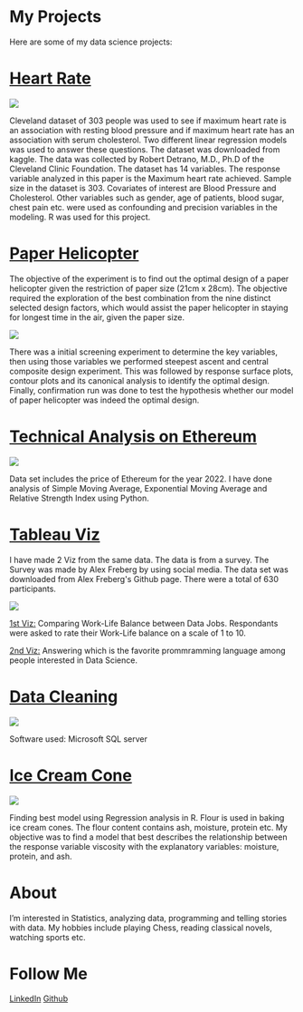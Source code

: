 # My Projects

Here are some of my data science projects:

# [Heart Rate](https://github.com/fahimhoq96/Effects-on-Max-Heart-Rate-by-Blood-Pressure-Cholesterol)

![](/images/hearts-unsplash.jpg) 

Cleveland dataset of 303 people was used to see if maximum heart rate is an association with resting blood pressure and if maximum heart rate has an association with serum cholesterol. Two different linear regression models was used to answer these questions. The dataset was downloaded from kaggle. The data was collected by Robert Detrano, M.D., Ph.D of the Cleveland Clinic Foundation. The dataset has 14 variables. The response variable analyzed in this paper is the Maximum heart rate achieved. Sample size in the dataset is 303. Covariates of interest are Blood Pressure and Cholesterol. Other variables such as gender, age of patients, blood sugar, chest pain etc. were used as confounding and precision variables in the modeling. R was used for this project.

# [Paper Helicopter](https://github.com/fahimhoq96/The-Paper-Helicopter-Project)
The objective of the experiment is to find out the optimal design of a paper helicopter given the restriction of paper size (21cm x 28cm). The objective required the exploration of the best combination from the nine distinct selected design factors, which would assist the paper helicopter in staying for longest time in the air, given the paper size.

![](/images/Paper.jpg)

There was a initial screening experiment to determine the key variables, then using those variables we performed steepest ascent and central composite design experiment. This was followed by response surface plots, contour plots and its canonical analysis to identify the optimal design. Finally, confirmation run was done to test the hypothesis whether our model of paper helicopter was indeed the optimal design.

# [Technical Analysis on Ethereum](https://github.com/fahimhoq96/Technical-Analysis-on-Ethereum)

![](/images/Ether.jpg)

Data set includes the price of Ethereum for the year 2022. I have done analysis of Simple Moving Average, Exponential Moving Average and Relative Strength Index using Python.

# [Tableau Viz](https://public.tableau.com/app/profile/fahim.hoq)
I have made 2 Viz from the same data. The data is from a survey. The Survey was made by Alex Freberg by using social media. The data set was downloaded from Alex Freberg's Github page. There were a total of 630 participants.

![](/images/tableau.jpg)

[1st Viz:](https://public.tableau.com/views/SurveyofDataJobs/Dashboard1?:language=en-US&:display_count=n&:origin=viz_share_link) Comparing Work-Life Balance between Data Jobs. Respondants were asked to rate their Work-Life balance on a scale of 1 to 10.

[2nd Viz:](https://public.tableau.com/views/PopularityofprogrammingLanguages/PopularityofVariousProgrammingLanguages?:language=en-US&:display_count=n&:origin=viz_share_link) Answering which is the favorite prommramming language among people interested in Data Science.

# [Data Cleaning](https://github.com/fahimhoq96/DataCleaning)

![](/images/clean.jpg)

Software used: Microsoft SQL server

# [Ice Cream Cone](https://github.com/fahimhoq96/IceCreamCone)

![](/images/Ice.jpg)

Finding best model using Regression analysis in R. Flour is used in baking ice cream cones. The flour content contains ash, moisture, protein etc. My objective was to find a model that best describes the relationship between the response variable viscosity with the explanatory variables: moisture, protein, and ash.


# About
I’m interested in Statistics, analyzing data, programming and telling stories with data. 
My hobbies include playing Chess, reading classical novels, watching sports etc.

# Follow Me
[LinkedIn](https://www.linkedin.com/in/fahim-hoq) [Github](https://github.com/fahimhoq96)
